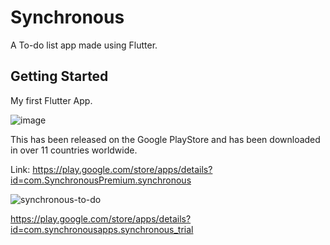 # Synchronous  

A To-do list app made using Flutter. 

## Getting Started
My first Flutter App. 

![image](https://user-images.githubusercontent.com/110815021/226717545-ec2b0019-5d4e-41f8-9ab6-9fb3b322477d.png)

This has been released on the Google PlayStore and has been downloaded in over 11 countries worldwide. 

Link:  https://play.google.com/store/apps/details?id=com.SynchronousPremium.synchronous

![synchronous-to-do](https://user-images.githubusercontent.com/110815021/226721118-5640e68b-44e4-4498-9adf-0ae597b9db99.png) 


 
https://play.google.com/store/apps/details?id=com.synchronousapps.synchronous_trial
